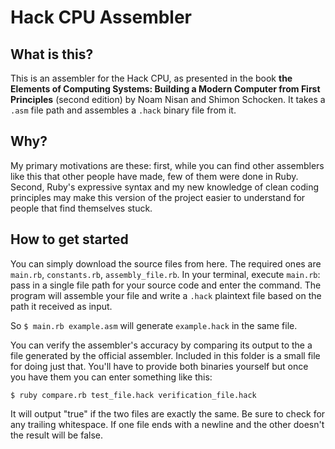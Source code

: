 # Hack CPU Assembler

## What is this?
This is an assembler for the Hack CPU, as presented in the book **the Elements of Computing Systems: Building a Modern Computer from First Principles** (second edition) by Noam Nisan and Shimon Schocken. It takes a `.asm` file path and assembles a `.hack` binary file from it.

## Why?
My primary motivations are these: first, while you can find other assemblers like this that other people have made, few of them were done in Ruby. Second, Ruby's expressive syntax and my new knowledge of clean coding principles may make this version of the project easier to understand for people that find themselves stuck.

## How to get started
You can simply download the source files from here. The required ones are `main.rb`, `constants.rb`, `assembly_file.rb`. In your terminal, execute `main.rb`: pass in a single file path for your source code and enter the command. The program will assemble your file and write a `.hack` plaintext file based on the path it received as input. 

So `$ main.rb example.asm` will generate `example.hack` in the same file.

You can verify the assembler's accuracy by comparing its output to the a file generated by the official assembler. Included in this folder is a small file for doing just that. You'll have to provide both binaries yourself but once you have them you can enter something like this:

`$ ruby compare.rb test_file.hack verification_file.hack`

It will output "true" if the two files are exactly the same. Be sure to check for any trailing whitespace. If one file ends with a newline and the other doesn't the result will be false.